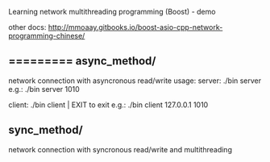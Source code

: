 Learning network multithreading programming (Boost) - demo 

other docs:
http://mmoaay.gitbooks.io/boost-asio-cpp-network-programming-chinese/

=========
async_method/ 
------
network connection with asyncronous read/write
usage:
server: ./bin server <port> 
e.g.: ./bin server 1010

client: ./bin client <IP> <port> | EXIT to exit
e.g.: ./bin client 127.0.0.1 1010

sync_method/
-------
network connection with syncronous read/write and multithreading


